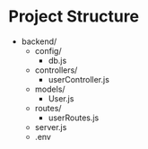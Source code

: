 <h1>Project Structure</h1>

- backend/
  - config/
    - db.js
  - controllers/
    - userController.js
  - models/
    - User.js
  - routes/
    - userRoutes.js
  - server.js
  - .env
